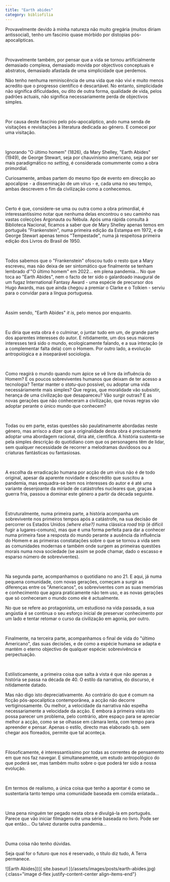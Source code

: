 ```yaml
---
title: "Earth abides"
category: bibliofilia
---
```


Provavelmente devido à minha natureza não muito gregária (muitos diriam antissocial), tenho um fascínio quase mórbido por distopias pós-apocalípticas.

<br />

Provavelmente também, por pensar que a vida se tornou artificialmente demasiado complexa, demasiado movida por objectivos conceptuais e abstratos, demasiado afastada de uma simplicidade que perdemos.

Não tenho nenhuma reminiscência de uma vida que não vivi e muito menos acredito que o progresso científico é descartável. No entanto, simplicidade não significa dificuldades, ou dito de outra forma, qualidade de vida, pelos padrões actuais, não significa necessariamente perda de objectivos simples.

<br />

Por causa deste fascínio pelo pós-apocalíptico, ando numa senda de visitações e revisitações à literatura dedicada ao género. E comecei por uma visitação. 

<br />

Ignorando "O último homem" (1826), da Mary Shelley, "Earth Abides" (1949), de George Stewart, seja por chauvinismo americano, seja por ser mais paradigmático no *setting*, é considerada comummente como a obra primordial.

Curiosamente, ambas partem do mesmo tipo de evento em direcção ao apocalipse - a disseminação de um vírus - e, cada uma no seu tempo, ambas descrevem o fim da civilização como a conhecemos.  

<br />

Certo é que, considere-se uma ou outra como a obra primordial, é interessantíssimo notar que nenhuma delas encontrou o seu caminho nas vastas colecções Argonauta ou Nébula. Após uma rápida consulta à Biblioteca Nacional, ficamos a saber que de Mary Shelley apenas temos em português "Frankenstein", numa primeira edição da Estampa em 1972, e de George Stewart apenas temos "Tempestade", numa já respeitosa primeira edição dos Livros do Brasil de 1950.

<br />

Todos sabemos que o "Frankenstein" ofoscou tudo o resto que a Mary escreveu, mas não deixa de ser sintomático que finalmente se tenham lembrado d'"O último homem" em 2022... em plena pandemia... No que toca ao "Earth Abides", nem o facto de ter sido o galardoado inaugural de um fugaz International Fantasy Award - uma espécie de precursor dos Hugo Awards, mas que ainda chegou a premiar o Clarke e o Tolkien - serviu para o convidar para a língua portuguesa.

<br />

Assim sendo, "Earth Abides" *it is*, pelo menos por enquanto.

<br />

Eu diria que esta obra é o culminar, o juntar tudo em um, de grande parte dos aparentes interesses do autor. E nitidamente, um dos seus maiores interesses terá sido o mundo, ecologicamente falando, e a sua interação (e a complementar falta dela) com o Homem. Por outro lado, a evolução antropológica e a inseparável sociologia.

<br />

Como reagirá o mundo quando num ápice se vê livre da influência do Homem? E os poucos sobreviventes humanos que deixam de ter acesso a tecnologia? Tentar manter o *statu-quo* possível, ou adoptar uma vida necessáriamente mais simples? Que regras, que moralidade vão subsistir, herança de uma civilização que desapareceu? Vão surgir outras? E as novas gerações que não conheceram a civilização, que novas regras vão adoptar perante o único mundo que conhecem?

<br />

Todas ou em parte, estas questões são paulatinamente abordadas neste género, mas arrisco a dizer que a originalidade desta obra é precisamente adoptar uma abordagem racional, diria até, científica. A história sustenta-se pela simples descrição do quotidiano com que os personagens têm de lidar, sem qualquer necessidade de recorrer a melodramas duvidosos ou a criaturas fantásticas ou fantasiosas.

<br />

A escolha da erradicação humana por acção de um vírus não é de todo original, apesar da aparente novidade e descrédito que suscitou a pandemia, mas enquadra-se bem nos interesses do autor e é até uma variante desenjoante da miríade de catástrofes nucleares que, graças à guerra fria, passou a dominar este género a partir da década seguinte.

<br />

Estruturalmente, numa primeira parte, a história acompanha um sobrevivente nos primeiros tempos após a catástrofe, na sua decisão de percorrer os Estados Unidos *(where else?)* numa clássica *road trip* (é difícil fugir a lugares-comuns), mas que é uma forma perfeita para dar a conhecer numa primeira fase a resposta do mundo perante a ausência da influência do Homem e as primeiras constatações sobre o que se tornou a vida sem as comunidades modernas e também onde surgem as primeiras questões morais numa nova sociedade (se assim se pode chamar, dado o escasso e esparso número de sobreviventes).

<br />

Na segunda parte, acompanhamos o quotidiano no ano 21. E aqui, já numa pequena comunidade, com novas gerações, começam a surgir as diferenças entre os "Americanos", os sobreviventes com as suas memórias e conhecimento que agora praticamente não tem uso, e as novas gerações que só conheceram o mundo como ele é actualmente.

No que se refere ao protagonista, um estudioso na vida passada, a sua angústia é se continua o seu esforço inicial de preservar conhecimento por um lado e tentar retomar o curso da civilização em agonia, por outro.

<br />

Finalmente, na terceira parte, acompanhamos o final de vida do "último Americano", das suas decisões, e de como a espécie humana se adapta e mantém o eterno objectivo de qualquer espécie: sobrevivência e perpectuação.

<br />

Estilisticamente, a primeira coisa que salta à vista é que não apenas a história se passa na década de 40. O estilo da narrativa, do discurso, é nitidamente datado.

Mas não digo isto depreciativamente. Ao contrário do que é comum na ficção pós-apocalíptica contemporânea, a acção não decorre vertiginosamente. Ou melhor, a velocidade da narrativa não espelha necessariamente a velocidade da acção. E embora à primeira vista isto possa parecer um problema, pelo contrário, abre espaço para se apreciar melhor a acção, como se se olhasse em câmara lenta, com tempo para apreender e pensar. Apenas o estilo, directo mas elaborado q.b. sem chegar aos floreados, permite que tal aconteça.  

<br />

Filosoficamente, é interessantíssimo por todas as correntes de pensamento em que nos faz navegar. E simultaneamente, um estudo antropológico do que poderá ser, mas também muito sobre o que poderá ter sido a nossa evolução.

<br />

Em termos de realismo, a única coisa que tenho a apontar é como se sustentaria tanto tempo uma comunidade baseada em comida enlatada...

<br />

Uma pena ninguém ter pegado nesta obra e divulgá-la em português. Parece que vão iniciar filmagens de uma série baseada no livro. Pode ser que então... Ou talvez durante outra pandemia...

<br />

Duma coisa não tenho dúvidas.

Seja qual for o futuro que nos é reservado, o título diz tudo, A Terra permanece.

<span class="container d-flex">
<span class="col">
	<span class="row">
		<span class="col-sm">
			<span class="row">![Earth Abides]({{ site.baseurl }}/assets/images/posts/earth-abides.jpg){:class="image d-flex justify-content-center align-items-end"}</span>
		</span>
	</span>	
</span>
</span>